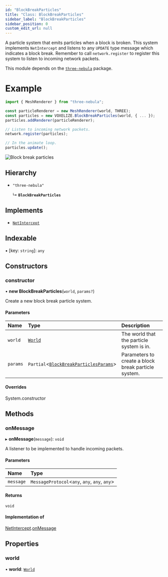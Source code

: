 ```yaml
---
id: "BlockBreakParticles"
title: "Class: BlockBreakParticles"
sidebar_label: "BlockBreakParticles"
sidebar_position: 0
custom_edit_url: null
---
```


A particle system that emits particles when a block is broken. This system implements `NetIntercept` and
listens to any `UPDATE` type message which indicates a block break. Remember to call `network.register` to
register this system to listen to incoming network packets.

This module depends on the [`three-nebula`](https://three-nebula.org/) package.

# Example
```ts
import { MeshRenderer } from "three-nebula";

const particleRenderer = new MeshRenderer(world, THREE);
const particles = new VOXELIZE.BlockBreakParticles(world, { ... });
particles.addRenderer(particleRenderer);

// Listen to incoming network packets.
network.register(particles);

// In the animate loop.
particles.update();
```

![Block break particles](/img/block-break-particles.png)

## Hierarchy

- `"three-nebula"`

  ↳ **`BlockBreakParticles`**

## Implements

- [`NetIntercept`](../interfaces/NetIntercept.md)

## Indexable

▪ [key: `string`]: `any`

## Constructors

### constructor

• **new BlockBreakParticles**(`world`, `params?`)

Create a new block break particle system.

#### Parameters

| Name | Type | Description |
| :------ | :------ | :------ |
| `world` | [`World`](World.md) | The world that the particle system is in. |
| `params` | `Partial`<[`BlockBreakParticlesParams`](../modules.md#blockbreakparticlesparams-128)\> | Parameters to create a block break particle system. |

#### Overrides

System.constructor

## Methods

### onMessage

▸ **onMessage**(`message`): `void`

A listener to be implemented to handle incoming packets.

#### Parameters

| Name | Type |
| :------ | :------ |
| `message` | `MessageProtocol`<`any`, `any`, `any`, `any`\> |

#### Returns

`void`

#### Implementation of

[NetIntercept](../interfaces/NetIntercept.md).[onMessage](../interfaces/NetIntercept.md#onmessage-128)

## Properties

### world

• **world**: [`World`](World.md)
